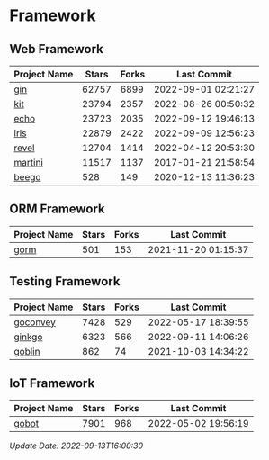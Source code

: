 # Framework

## Web Framework
| Project Name | Stars | Forks | Last Commit |
| ------------ | ----- | ----- | ----------- |
| [gin](https://github.com/gin-gonic/gin) | 62757 | 6899 | 2022-09-01 02:21:27 |
| [kit](https://github.com/go-kit/kit) | 23794 | 2357 | 2022-08-26 00:50:32 |
| [echo](https://github.com/labstack/echo) | 23723 | 2035 | 2022-09-12 19:46:13 |
| [iris](https://github.com/kataras/iris) | 22879 | 2422 | 2022-09-09 12:56:23 |
| [revel](https://github.com/revel/revel) | 12704 | 1414 | 2022-04-12 20:53:30 |
| [martini](https://github.com/go-martini/martini) | 11517 | 1137 | 2017-01-21 21:58:54 |
| [beego](https://github.com/astaxie/beego) | 528 | 149 | 2020-12-13 11:36:23 |

## ORM Framework
| Project Name | Stars | Forks | Last Commit |
| ------------ | ----- | ----- | ----------- |
| [gorm](https://github.com/jinzhu/gorm) | 501 | 153 | 2021-11-20 01:15:37 |

## Testing Framework
| Project Name | Stars | Forks | Last Commit |
| ------------ | ----- | ----- | ----------- |
| [goconvey](https://github.com/smartystreets/goconvey) | 7428 | 529 | 2022-05-17 18:39:55 |
| [ginkgo](https://github.com/onsi/ginkgo) | 6323 | 566 | 2022-09-11 14:06:26 |
| [goblin](https://github.com/franela/goblin) | 862 | 74 | 2021-10-03 14:34:22 |

## IoT Framework
| Project Name | Stars | Forks | Last Commit |
| ------------ | ----- | ----- | ----------- |
| [gobot](https://github.com/hybridgroup/gobot) | 7901 | 968 | 2022-05-02 19:56:19 |

*Update Date: 2022-09-13T16:00:30*